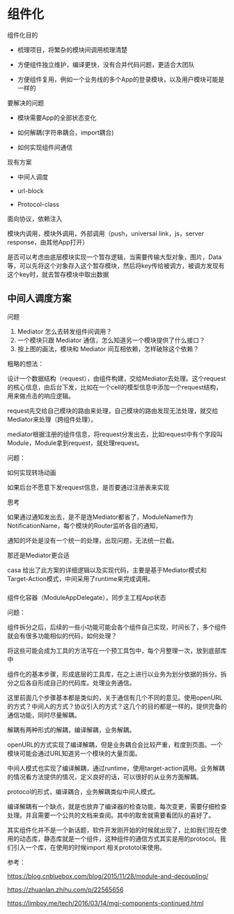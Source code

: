 # 组件化

组件化目的

* 梳理项目，将繁杂的模块间调用梳理清楚

* 方便组件独立维护，编译更快，没有合并代码问题，更适合大团队

* 方便组件复用，例如一个业务线的多个App的登录模块，以及用户模块可能是一样的





要解决的问题

* 模块需要App的全部状态变化

* 如何解耦(字符串耦合，import耦合)

* 如何实现组件间通信



现有方案

* 中间人调度

* url-block

* Protocol-class



面向协议，依赖注入

模块内调用，模块外调用，外部调用（push，universal link，js，server response，由其他App打开）



是否可以考虑由底层模块实现一个暂存逻辑，当需要传输大型对象，图片，Data等，可以先将这个对象存入这个暂存模块，然后将key传给被调方，被调方发现有这个key时，就去暂存模块中取出数据

## 中间人调度方案

问题

1. Mediator 怎么去转发组件间调用？
2. 一个模块只跟 Mediator 通信，怎么知道另一个模块提供了什么接口？
3. 按上图的画法，模块和 Mediator 间互相依赖，怎样破除这个依赖？

粗略的想法：

设计一个数据结构（request），由组件构建，交给Mediator去处理。这个request的核心信息，由后台下发，比如在一个cell的模型信息中添加一个request结构，用来做点击的响应逻辑。

request先交给自己模块的路由来处理，自己模块的路由发现无法处理，就交给Mediator来处理（跨组件处理）。

mediator根据注册的组件信息，将request分发出去，比如request中有个字段叫Module，Module拿到request，就处理request。

问题：

如何实现转场动画

如果后台不愿意下发request信息，是否要通过注册表来实现

思考

如果通过通知发出去，是不是连Mediator都省了，ModuleName作为NotificationName，每个模块的Router监听各自的通知，

通知的坏处是没有一个统一的处理，出现问题，无法统一拦截。

那还是Mediator更合适



casa 给出了此方案的详细逻辑以及实现代码，主要是基于Mediator模式和Target-Action模式，中间采用了runtime来完成调用。

###



组件化容器（ModuleAppDelegate），同步主工程App状态

问题：

组件拆分之后，后续的一些小功能可能会各个组件自己实现，时间长了，多个组件就会有很多功能相似的代码，如何处理？

将这些可能会成为工具的方法写在一个预工具包中，每个月整理一次，放到底部库中





组件化的基本步骤，形成底层的工具库，在之上进行以业务为划分依据的拆分。拆分之后各自形成自己的代码库。处理业务通信。

这里前面几个步骤基本都是类似的，关于通信有几个不同的意见。使用openURL的方式？中间人的方式？协议引入的方式？这几个的目的都是一样的，提供完备的通信功能，同时尽量解耦。

解耦有两种形式的解耦，编译解耦，业务解耦。

openURL的方式实现了编译解耦，但是业务耦合会比较严重，粒度到页面。一个模块可能会通过URL知道另一个模块的大量页面。

中间人模式也实现了编译解耦，通过runtime，使用target-action调用。业务解耦的情况看方法提供的情况，定义良好的话，可以很好的从业务方面解耦。

protocol的形式，编译耦合，业务解耦类似中间人模式。

编译解耦有一个缺点，就是也放弃了编译器的检查功能，每次变更，需要仔细检查处理。并且需要一个公共的文档来查阅。其中的取舍就需要看团队的喜好了。

其实组件化并不是一个新话题，软件开发刚开始的时候就出现了，比如我们现在使用的动态库，静态库就是一个组件，这种组件的通信方式其实是用的protocol。我们引入一个库，在使用的时候import 相关prototol来使用。



参考：

<https://blog.cnbluebox.com/blog/2015/11/28/module-and-decoupling/>

<https://zhuanlan.zhihu.com/p/22565656>

<https://limboy.me/tech/2016/03/14/mgj-components-continued.html>